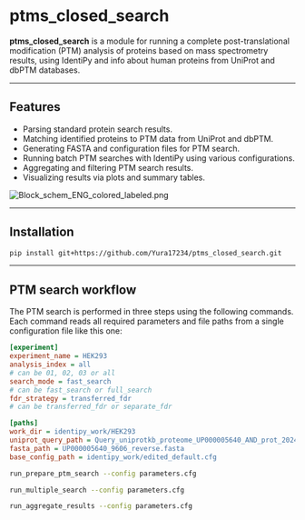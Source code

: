 # ptms_closed_search

**ptms_closed_search** is a module for running a complete post-translational modification (PTM) analysis of proteins based on mass spectrometry results, using IdentiPy and info about human proteins from UniProt and dbPTM databases.

---

## Features

- Parsing standard protein search results.
- Matching identified proteins to PTM data from UniProt and dbPTM.
- Generating FASTA and configuration files for PTM search.
- Running batch PTM searches with IdentiPy using various configurations.
- Aggregating and filtering PTM search results.
- Visualizing results via plots and summary tables.

![Block_schem_ENG_colored_labeled.png](..%2F..%2F..%2F..%2FOneDrive%2FDocuments%2F%3F%3F%3F%3F%2F%3F%3F%3F%3F%3F%3F_%3F%3F%3F_%3F%3F%3F%3F%3F%3F%3F%3F_PTM%2FBlock_schem_ENG_colored_labeled.png)

---
## Installation

```bash
pip install git+https://github.com/Yura17234/ptms_closed_search.git
```

---
## PTM search workflow
The PTM search is performed in three steps using the following commands. Each command reads all required parameters and file paths from a single configuration file like this one:

```ini
[experiment]
experiment_name = HEK293
analysis_index = all
# can be 01, 02, 03 or all
search_mode = fast_search
# can be fast_search or full_search
fdr_strategy = transferred_fdr
# can be transferred_fdr or separate_fdr

[paths]
work_dir = identipy_work/HEK293
uniprot_query_path = Query_uniprotkb_proteome_UP000005640_AND_prot_2024_07_27.txt
fasta_path = UP000005640_9606_reverse.fasta
base_config_path = identipy_work/edited_default.cfg
```

```bash
run_prepare_ptm_search --config parameters.cfg
```

```bash
run_multiple_search --config parameters.cfg
```

```bash
run_aggregate_results --config parameters.cfg
```